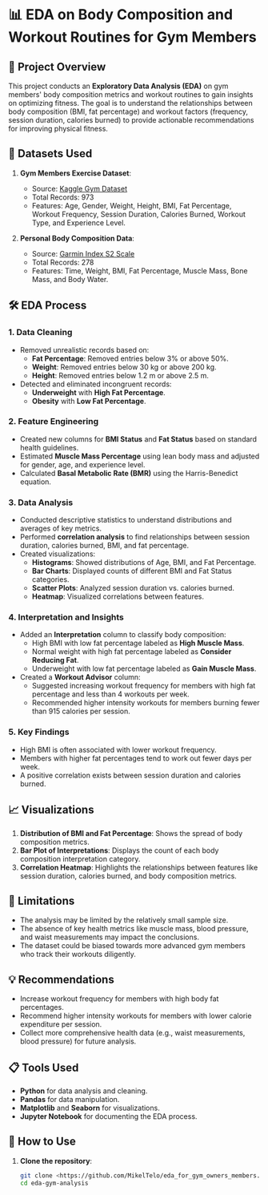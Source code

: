 # 📊 EDA on Body Composition and Workout Routines for Gym Members

## 📝 Project Overview
This project conducts an **Exploratory Data Analysis (EDA)** on gym members' body composition metrics and workout routines to gain insights on optimizing fitness. The goal is to understand the relationships between body composition (BMI, fat percentage) and workout factors (frequency, session duration, calories burned) to provide actionable recommendations for improving physical fitness.

## 📁 Datasets Used
1. **Gym Members Exercise Dataset**:
   - Source: [Kaggle Gym Dataset](https://www.kaggle.com/datasets/valakhorasani/gym-members-exercise-dataset)
   - Total Records: 973
   - Features: Age, Gender, Weight, Height, BMI, Fat Percentage, Workout Frequency, Session Duration, Calories Burned, Workout Type, and Experience Level.

2. **Personal Body Composition Data**:
   - Source: [Garmin Index S2 Scale](https://connect.garmin.com/modern/weight)
   - Total Records: 278
   - Features: Time, Weight, BMI, Fat Percentage, Muscle Mass, Bone Mass, and Body Water.

## 🛠️ EDA Process
### 1. **Data Cleaning**
- Removed unrealistic records based on:
  - **Fat Percentage**: Removed entries below 3% or above 50%.
  - **Weight**: Removed entries below 30 kg or above 200 kg.
  - **Height**: Removed entries below 1.2 m or above 2.5 m.
- Detected and eliminated incongruent records:
  - **Underweight** with **High Fat Percentage**.
  - **Obesity** with **Low Fat Percentage**.

### 2. **Feature Engineering**
- Created new columns for **BMI Status** and **Fat Status** based on standard health guidelines.
- Estimated **Muscle Mass Percentage** using lean body mass and adjusted for gender, age, and experience level.
- Calculated **Basal Metabolic Rate (BMR)** using the Harris-Benedict equation.

### 3. **Data Analysis**
- Conducted descriptive statistics to understand distributions and averages of key metrics.
- Performed **correlation analysis** to find relationships between session duration, calories burned, BMI, and fat percentage.
- Created visualizations:
  - **Histograms**: Showed distributions of Age, BMI, and Fat Percentage.
  - **Bar Charts**: Displayed counts of different BMI and Fat Status categories.
  - **Scatter Plots**: Analyzed session duration vs. calories burned.
  - **Heatmap**: Visualized correlations between features.

### 4. **Interpretation and Insights**
- Added an **Interpretation** column to classify body composition:
  - High BMI with low fat percentage labeled as **High Muscle Mass**.
  - Normal weight with high fat percentage labeled as **Consider Reducing Fat**.
  - Underweight with low fat percentage labeled as **Gain Muscle Mass**.
- Created a **Workout Advisor** column:
  - Suggested increasing workout frequency for members with high fat percentage and less than 4 workouts per week.
  - Recommended higher intensity workouts for members burning fewer than 915 calories per session.

### 5. **Key Findings**
- High BMI is often associated with lower workout frequency.
- Members with higher fat percentages tend to work out fewer days per week.
- A positive correlation exists between session duration and calories burned.

## 📈 Visualizations
1. **Distribution of BMI and Fat Percentage**: Shows the spread of body composition metrics.
2. **Bar Plot of Interpretations**: Displays the count of each body composition interpretation category.
3. **Correlation Heatmap**: Highlights the relationships between features like session duration, calories burned, and body composition metrics.

## 🚧 Limitations
- The analysis may be limited by the relatively small sample size.
- The absence of key health metrics like muscle mass, blood pressure, and waist measurements may impact the conclusions.
- The dataset could be biased towards more advanced gym members who track their workouts diligently.

## 💡 Recommendations
- Increase workout frequency for members with high body fat percentages.
- Recommend higher intensity workouts for members with lower calorie expenditure per session.
- Collect more comprehensive health data (e.g., waist measurements, blood pressure) for future analysis.

## 📋 Tools Used
- **Python** for data analysis and cleaning.
- **Pandas** for data manipulation.
- **Matplotlib** and **Seaborn** for visualizations.
- **Jupyter Notebook** for documenting the EDA process.

## 📜 How to Use
1. **Clone the repository**:
   ```bash
   git clone <https://github.com/MikelTelo/eda_for_gym_owners_members.git>
   cd eda-gym-analysis



